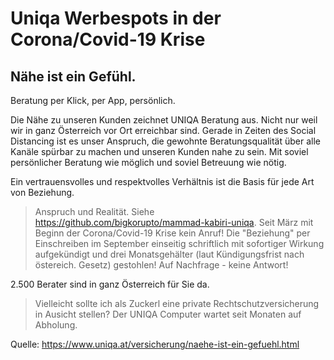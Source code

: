 # Uniqa Werbespots in der Corona/Covid-19 Krise

##  Nähe ist ein Gefühl. 

Beratung per Klick, per App, persönlich.

Die Nähe zu unseren Kunden zeichnet UNIQA Beratung aus. 
Nicht nur weil wir in ganz Österreich vor Ort erreichbar sind. 
Gerade in Zeiten des Social Distancing ist es unser Anspruch, die gewohnte Beratungsqualität 
über alle Kanäle spürbar zu machen und unseren Kunden nahe zu sein. Mit soviel persönlicher Beratung wie möglich und soviel Betreuung wie nötig.


Ein vertrauensvolles und respektvolles Verhältnis ist die Basis für jede Art von Beziehung.

> Anspruch und Realität. Siehe <https://github.com/bigkorupto/mammad-kabiri-uniqa>. 
> Seit März mit Beginn der Corona/Covid-19 Krise kein Anruf! 
> Die "Beziehung" per Einschreiben im September einseitig schriftlich mit sofortiger Wirkung aufgekündigt und drei Monatsgehälter (laut Kündigungsfrist nach östereich. Gesetz) gestohlen! Auf Nachfrage - keine Antwort!

  
2.500 Berater sind in ganz Österreich für Sie da.

>  Vielleicht sollte ich als Zuckerl eine private Rechtschutzversicherung in Ausicht stellen?
>  Der UNIQA Computer wartet seit Monaten auf Abholung.

Quelle: <https://www.uniqa.at/versicherung/naehe-ist-ein-gefuehl.html>

